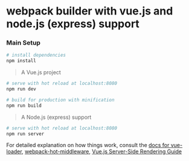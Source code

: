 # webpack builder with vue.js and node.js (express) support

### Main Setup

``` bash
# install dependencies
npm install
```

> A Vue.js project

``` bash
# serve with hot reload at localhost:8080
npm run dev

# build for production with minification
npm run build
```

> A Node.js (express) support

``` bash
# serve with hot reload at localhost:8080
npm run server
```


For detailed explanation on how things work, consult the [docs for vue-loader](http://vuejs.github.io/vue-loader), [webpack-hot-middleware](https://github.com/glenjamin/webpack-hot-middleware), [Vue.js Server-Side Rendering Guide](https://ssr.vuejs.org/en/)


